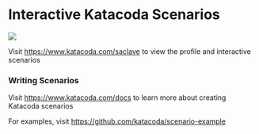 # Interactive Katacoda Scenarios

[![](http://shields.katacoda.com/katacoda/saclave/count.svg)](https://www.katacoda.com/saclave "Get your profile on Katacoda.com")

Visit https://www.katacoda.com/saclave to view the profile and interactive scenarios

### Writing Scenarios
Visit https://www.katacoda.com/docs to learn more about creating Katacoda scenarios

For examples, visit https://github.com/katacoda/scenario-example
